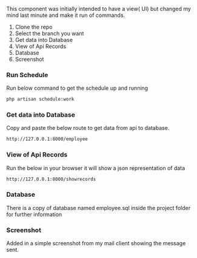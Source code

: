 This component was initially intended to have a view( UI) but changed my mind last minute and make it run of commands.

1. Clone the repo
2. Select the branch you want
4. Get data into Database
5. View of Api Records
6. Database
7. Screenshot

### Run Schedule

Run below command to get the schedule up and running
```bash
php artisan schedule:work
```

### Get data into Database
Copy and paste the below route to get data from api to database.
```bash
http://127.0.0.1:8000/employee 
```

### View of Api Records
Run the below in your browser it will show a json representation of data
```bash
http://127.0.0.1:8000/showrecords
```

### Database
There is a copy of database named employee.sql inside the project folder for further information


### Screenshot
Added in a simple screenshot from my mail client showing the message sent.




